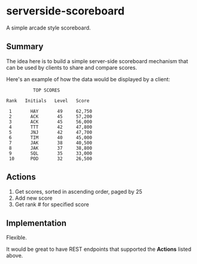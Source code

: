 # serverside-scoreboard
A simple arcade style scoreboard.

## Summary

The idea here is to build a simple server-side scoreboard mechanism that can be used by clients to share and compare scores.

Here's an example of how the data would be displayed by a client:


```
          TOP SCORES  

Rank   Initials   Level   Score  

 1       HAY       49     62,750
 2       ACK       45     57,200
 3       ACK       45     56,000
 4       TTT       42     47,800
 5       JNJ       42     47,700
 6       TIM       40     45,000
 7       JAK       38     40,500
 8       JAK       37     38,800
 9       SQL       35     33,000
 10      POD       32     26,500
```


## Actions

1. Get scores, sorted in ascending order, paged by 25
1. Add new score
1. Get rank # for specified score

## Implementation

Flexible.  

It would be great to have REST endpoints that supported the **Actions** listed above.
